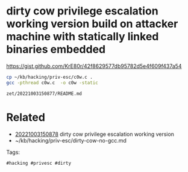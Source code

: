 # dirty cow privilege escalation working version build on attacker machine with statically linked binaries embedded
https://gist.github.com/KrE80r/42f8629577db95782d5e4f609f437a54

```bash
cp ~/kb/hacking/priv-esc/c0w.c .
gcc -pthread c0w.c  -o c0w -static
```
` zet/20221003150877/README.md `

# Related

- [20221003150878](/zet/20221003150878/README.md) dirty cow privilege escalation working version
- ~/kb/hacking/priv-esc/dirty-cow-no-gcc.md

Tags:

    #hacking #privesc #dirty 
